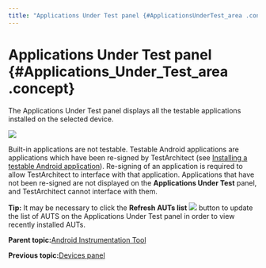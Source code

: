 ```yaml
---
title: "Applications Under Test panel {#ApplicationsUnderTest_area .concept}"
---
```


# Applications Under Test panel {#Applications_Under_Test_area .concept}

The Applications Under Test panel displays all the testable applications installed on the selected device.

![](../Images/AIT_AUT_panel%20-%20Copy.png)

Built-in applications are not testable. Testable Android applications are applications which have been re-signed by TestArchitect \(see [Installing a testable Android application](Installing_applications.md)\). Re-signing of an application is required to allow TestArchitect to interface with that application. Applications that have not been re-signed are not displayed on the **Applications Under Test** panel, and TestArchitect cannot interface with them.

**Tip:** It may be necessary to click the **Refresh AUTs list** ![](../Images/Refresh_AUT_list_btn.png) button to update the list of AUTS on the Applications Under Test panel in order to view recently installed AUTs.

**Parent topic:**[Android Instrumentation Tool](../../Android/Topics/Android_Instrumentation_tool.md)

**Previous topic:**[Devices panel](../../Android/Topics/Devices_area.md)


